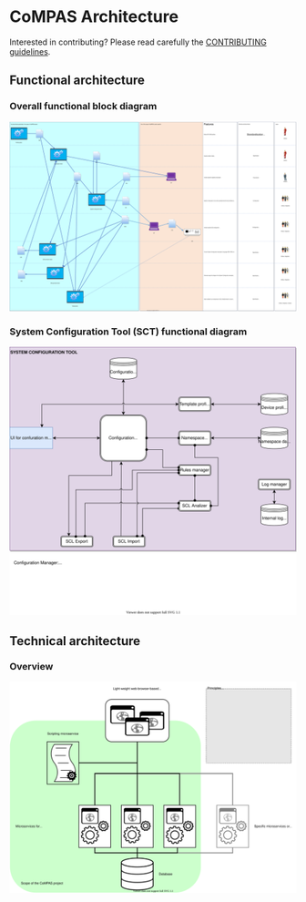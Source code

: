 # CoMPAS Architecture

Interested in contributing? Please read carefully the [CONTRIBUTING guidelines](https://github.com/com-pas/contributing/blob/master/CONTRIBUTING.md).


## Functional architecture

### Overall functional block diagram
![CoMPAS functional block diagram](/functional%20diagrams/CoMPAS%20functional%20block%20diagram%20v4.svg)

### System Configuration Tool (SCT) functional diagram
![SCT functional diagram](/functional%20diagrams/SCT%20functional%20diagram%20v1.svg)


## Technical architecture
### Overview
![CoMPAS technical overview](/technical-overview/CoMPAS%20technical%20architecture%20overview.svg)
